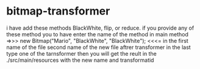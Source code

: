 # bitmap-transformer

i have add these  methods BlackWhite, flip, or reduce.
if you provide any of these method you to  have enter the name of the method in main method
=>>> new Bitmap("Mario", "BlackWhite", "BlackWhite"); <<<=
in the first name of the file second name of the new file aftrer transformer in the last type one of the tarnsformer
then you will get the reult in the ./src/main/resources with the new name and transformatid
